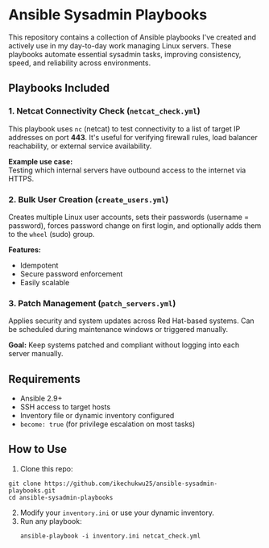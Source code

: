 # Ansible Sysadmin Playbooks

This repository contains a collection of Ansible playbooks I've created and actively use in my day-to-day work managing Linux servers. These playbooks automate essential sysadmin tasks, improving consistency, speed, and reliability across environments.

## Playbooks Included

### 1. Netcat Connectivity Check (`netcat_check.yml`)
This playbook uses `nc` (netcat) to test connectivity to a list of target IP addresses on port **443**. It's useful for verifying firewall rules, load balancer reachability, or external service availability.

**Example use case:**  
Testing which internal servers have outbound access to the internet via HTTPS.

### 2. Bulk User Creation (`create_users.yml`)
Creates multiple Linux user accounts, sets their passwords (username = password), forces password change on first login, and optionally adds them to the `wheel` (sudo) group.

**Features:**
- Idempotent
- Secure password enforcement
- Easily scalable

### 3. Patch Management (`patch_servers.yml`)
Applies security and system updates across Red Hat-based systems. Can be scheduled during maintenance windows or triggered manually.

**Goal:** Keep systems patched and compliant without logging into each server manually.

## Requirements

- Ansible 2.9+  
- SSH access to target hosts  
- Inventory file or dynamic inventory configured  
- `become: true` (for privilege escalation on most tasks)

## How to Use

1. Clone this repo:

```
git clone https://github.com/ikechukwu25/ansible-sysadmin-playbooks.git
cd ansible-sysadmin-playbooks
```
2. Modify your `inventory.ini` or use your dynamic inventory.
3. Run any playbook:
   ```
   ansible-playbook -i inventory.ini netcat_check.yml
   ```
